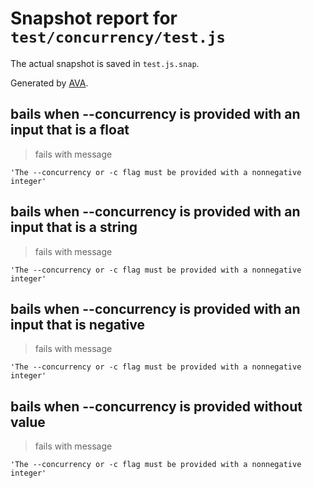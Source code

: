 # Snapshot report for `test/concurrency/test.js`

The actual snapshot is saved in `test.js.snap`.

Generated by [AVA](https://avajs.dev).

## bails when --concurrency is provided with an input that is a float

> fails with message

    'The --concurrency or -c flag must be provided with a nonnegative integer'

## bails when --concurrency is provided with an input that is a string

> fails with message

    'The --concurrency or -c flag must be provided with a nonnegative integer'

## bails when --concurrency is provided with an input that is negative

> fails with message

    'The --concurrency or -c flag must be provided with a nonnegative integer'

## bails when --concurrency is provided without value

> fails with message

    'The --concurrency or -c flag must be provided with a nonnegative integer'
